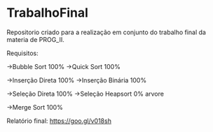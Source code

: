 # TrabalhoFinal
Repositorio criado para a realização em conjunto do trabalho final da materia de PROG_II. 

Requisitos:

->Bubble Sort  100%
->Quick Sort   100% 


->Inserção Direta  100% 
->Inserção Binária 100%


->Seleção Direta  100%
->Seleção Heapsort  0% arvore


->Merge Sort  100%


Relatório final: https://goo.gl/v018sh

